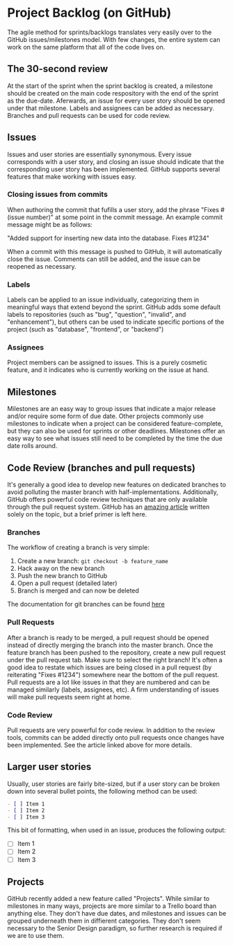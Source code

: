 Project Backlog (on GitHub)
===========================

The agile method for sprints/backlogs translates very easily over to the GitHub issues/milestones model.  With few changes, the entire system can work on the same platform that all of the code lives on.

## The 30-second review

At the start of the sprint when the sprint backlog is created, a milestone should be created on the main code respository with the end of the sprint as the due-date.  Aferwards, an issue for every user story should be opened under that milestone.  Labels and assignees can be added as necessary.  Branches and pull requests can be used for code review.

## Issues

Issues and user stories are essentially synonymous.  Every issue corresponds with a user story, and closing an issue should indicate that the corresponding user story has been implemented.  GitHub supports several features that make working with issues easy.

### Closing issues from commits

When authoring the commit that fufills a user story, add the phrase "Fixes #(issue number)" at some point in the commit message.  An example commit message might be as follows:

"Added support for inserting new data into the database.  Fixes #1234"

When a commit with this message is pushed to GitHub, it will automatically close the issue.  Comments can still be added, and the issue can be reopened as necessary.

### Labels

Labels can be applied to an issue individually, categorizing them in meaningful ways that extend beyond the sprint.  GitHub adds some default labels to repositories (such as "bug", "question", "invalid", and "enhancement"), but others can be used to indicate specific portions of the project (such as "database", "frontend", or "backend")

### Assignees

Project members can be assigned to issues.  This is a purely cosmetic feature, and it indicates who is currently working on the issue at hand.

## Milestones

Milestones are an easy way to group issues that indicate a major release and/or require some form of due date.  Other projects commonly use milestones to indicate when a project can be considered feature-complete, but they can also be used for sprints or other deadlines.  Milestones offer an easy way to see what issues still need to be completed by the time the due date rolls around.

## Code Review (branches and pull requests)

It's generally a good idea to develop new features on dedicated branches to avoid polluting the master branch with half-implementations.  Additionally, GitHub offers powerful code review techniques that are only available through the pull request system.  GitHub has an [amazing article](https://github.com/features/code-review) written solely on the topic, but a brief primer is left here.

### Branches

The workflow of creating a branch is very simple:

1. Create a new branch: `git checkout -b feature_name`
2. Hack away on the new branch
3. Push the new branch to GitHub
4. Open a pull request (detailed later)
5. Branch is merged and can now be deleted

The documentation for git branches can be found [here](https://git-scm.com/book/en/v2/Git-Branching-Basic-Branching-and-Merging)

### Pull Requests

After a branch is ready to be merged, a pull request should be opened instead of directly merging the branch into the master branch.  Once the feature branch has been pushed to the repository, create a new pull request under the pull request tab.  Make sure to select the right branch!  It's often a good idea to restate which issues are being closed in a pull request (by reiterating "Fixes #1234") somewhere near the bottom of the pull request.  Pull requests are a lot like issues in that they are numbered and can be managed similarly (labels, assignees, etc).  A firm understanding of issues will make pull requests seem right at home.

### Code Review

Pull requests are very powerful for code review.  In addition to the review tools, commits can be added directly onto pull requests once changes have been implemented.  See the article linked above for more details.

## Larger user stories

Usually, user stories are fairly bite-sized, but if a user story can be broken down into several bullet points, the following method can be used:

```markdown
- [ ] Item 1
- [ ] Item 2
- [ ] Item 3
```

This bit of formatting, when used in an issue, produces the following output:
- [ ] Item 1
- [ ] Item 2
- [ ] Item 3

## Projects

GitHub recently added a new feature called "Projects".   While similar to milestones in many ways, projects are more similar to a Trello board than anything else.  They don't have due dates, and milestones and issues can be grouped underneath them in diffierent categories.  They don't seem necessary to the Senior Design paradigm, so further research is required if we are to use them.
